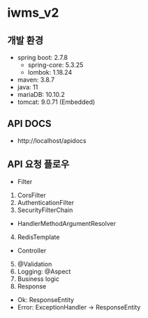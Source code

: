 # iwms_v2

## 개발 환경
 - spring boot: 2.7.8
   - spring-core: 5.3.25
   - lombok: 1.18.24
 - maven: 3.8.7 
 - java: 11
 - mariaDB: 10.10.2
 - tomcat: 9.0.71 (Embedded)

## API DOCS
 - http://localhost/apidocs

## API 요청 플로우
 - Filter 
1. CorsFilter
2. AuthenticationFilter
3. SecurityFilterChain

 - HandlerMethodArgumentResolver
4. RedisTemplate
	
 - Controller
5. @Validation
6. Logging: @Aspect
7. Business logic
8. Response
 - Ok: ResponseEntity<T>
 - Error: ExceptionHandler -> ResponseEntity<ErrorResponse>

